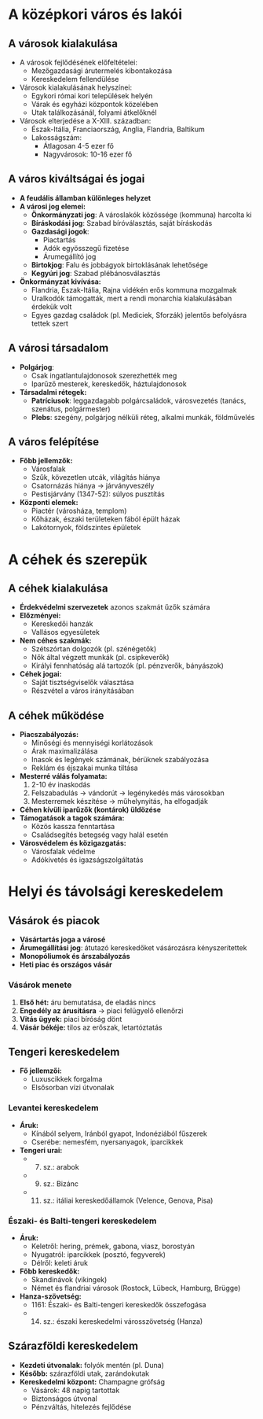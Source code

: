 # A középkori város és lakói

## A városok kialakulása
- A városok fejlődésének előfeltételei:
  - Mezőgazdasági árutermelés kibontakozása
  - Kereskedelem fellendülése
- Városok kialakulásának helyszínei:
  - Egykori római kori települések helyén
  - Várak és egyházi központok közelében
  - Utak találkozásánál, folyami átkelőknél
- Városok elterjedése a X-XIII. században:
  - Észak-Itália, Franciaország, Anglia, Flandria, Baltikum
  - Lakosságszám: 
    - Átlagosan 4-5 ezer fő
    - Nagyvárosok: 10-16 ezer fő

## A város kiváltságai és jogai
- **A feudális államban különleges helyzet**
- **A városi jog elemei:**
  - **Önkormányzati jog**: A városlakók közössége (kommuna) harcolta ki
  - **Bíráskodási jog**: Szabad bíróválasztás, saját bíráskodás
  - **Gazdasági jogok**:
    - Piactartás
    - Adók egyösszegű fizetése
    - Árumegállító jog
  - **Birtokjog**: Falu és jobbágyok birtoklásának lehetősége
  - **Kegyúri jog**: Szabad plébánosválasztás
- **Önkormányzat kivívása:**
  - Flandria, Észak-Itália, Rajna vidékén erős kommuna mozgalmak
  - Uralkodók támogatták, mert a rendi monarchia kialakulásában érdekük volt
  - Egyes gazdag családok (pl. Mediciek, Sforzák) jelentős befolyásra tettek szert

## A városi társadalom
- **Polgárjog**:
  - Csak ingatlantulajdonosok szerezhették meg
  - Iparűző mesterek, kereskedők, háztulajdonosok
- **Társadalmi rétegek:**
  - **Patríciusok**: leggazdagabb polgárcsaládok, városvezetés (tanács, szenátus, polgármester)
  - **Plebs**: szegény, polgárjog nélküli réteg, alkalmi munkák, földművelés

## A város felépítése
- **Főbb jellemzők:**
  - Városfalak
  - Szűk, kövezetlen utcák, világítás hiánya
  - Csatornázás hiánya → járványveszély
  - Pestisjárvány (1347-52): súlyos pusztítás
- **Központi elemek:**
  - Piactér (városháza, templom)
  - Kőházak, északi területeken fából épült házak
  - Lakótornyok, földszintes épületek

# A céhek és szerepük

## A céhek kialakulása
- **Érdekvédelmi szervezetek** azonos szakmát űzők számára
- **Előzményei:**
  - Kereskedői hanzák
  - Vallásos egyesületek
- **Nem céhes szakmák:**
  - Szétszórtan dolgozók (pl. szénégetők)
  - Nők által végzett munkák (pl. csipkeverők)
  - Királyi fennhatóság alá tartozók (pl. pénzverők, bányászok)
- **Céhek jogai:**
  - Saját tisztségviselők választása
  - Részvétel a város irányításában

## A céhek működése
- **Piacszabályozás:**
  - Minőségi és mennyiségi korlátozások
  - Árak maximalizálása
  - Inasok és legények számának, bérüknek szabályozása
  - Reklám és éjszakai munka tiltása
- **Mesterré válás folyamata:**
  1. 2-10 év inaskodás
  2. Felszabadulás → vándorút → legénykedés más városokban
  3. Mesterremek készítése → műhelynyitás, ha elfogadják
- **Céhen kívüli iparűzők (kontárok) üldözése**
- **Támogatások a tagok számára:**
  - Közös kassza fenntartása
  - Családsegítés betegség vagy halál esetén
- **Városvédelem és közigazgatás:**
  - Városfalak védelme
  - Adókivetés és igazságszolgáltatás

# Helyi és távolsági kereskedelem

## Vásárok és piacok
- **Vásártartás joga a városé**
- **Árumegállítási jog**: átutazó kereskedőket vásározásra kényszerítettek
- **Monopóliumok és árszabályozás**
- **Heti piac és országos vásár**

### Vásárok menete
1. **Első hét:** áru bemutatása, de eladás nincs
2. **Engedély az árusításra** → piaci felügyelő ellenőrzi
3. **Vitás ügyek:** piaci bíróság dönt
4. **Vásár békéje:** tilos az erőszak, letartóztatás

## Tengeri kereskedelem
- **Fő jellemzői:**
  - Luxuscikkek forgalma
  - Elsősorban vízi útvonalak

### Levantei kereskedelem
- **Áruk:**
  - Kínából selyem, Iránból gyapot, Indonéziából fűszerek
  - Cserébe: nemesfém, nyersanyagok, iparcikkek
- **Tengeri urai:**
  - 7. sz.: arabok
  - 9. sz.: Bizánc
  - 11. sz.: itáliai kereskedőállamok (Velence, Genova, Pisa)

### Északi- és Balti-tengeri kereskedelem
- **Áruk:**
  - Keletről: hering, prémek, gabona, viasz, borostyán
  - Nyugatról: iparcikkek (posztó, fegyverek)
  - Délről: keleti áruk
- **Főbb kereskedők:**
  - Skandinávok (vikingek)
  - Német és flandriai városok (Rostock, Lübeck, Hamburg, Brügge)
- **Hanza-szövetség:**
  - 1161: Északi- és Balti-tengeri kereskedők összefogása
  - 14. sz.: északi kereskedelmi városszövetség (Hanza)

## Szárazföldi kereskedelem
- **Kezdeti útvonalak:** folyók mentén (pl. Duna)
- **Később:** szárazföldi utak, zarándokutak
- **Kereskedelmi központ:** Champagne grófság
  - Vásárok: 48 napig tartottak
  - Biztonságos útvonal
  - Pénzváltás, hitelezés fejlődése
